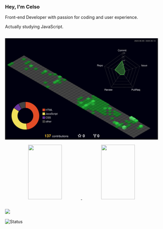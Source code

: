 ### Hey, I'm Celso 

Front-end Developer with passion for coding and user experience.

Actually studying JavaScript.
##

![Status](./profile-3d-contrib/profile-night-green.svg)

<div align="center">
  <a href="https://github.com/celsortc">
  <img height="180em" width="47%" src="https://github-readme-stats.vercel.app/api?username=celsortc&show_icons=true&theme=github_dark&include_all_commits=true&count_private=true"/>
  <img height="180em" width="47%" src="https://github-readme-stats.vercel.app/api/top-langs/?username=celsortc&layout=compact&langs_count=7&theme=github_dark"/>
</div>
 

  
 ##
  
<div>
  <a href="https://www.linkedin.com/in/celsotoledo1/" target="_blank"><img src="https://img.shields.io/badge/-LinkedIn-%230077B5?style=for-the-badge&logo=linkedin&logoColor=white" target="_blank"></a> 
</div>


![Status](./url)
